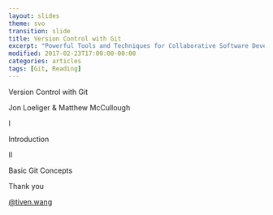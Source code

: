 ```yaml
---
layout: slides
theme: svo
transition: slide
title: Version Control with Git
excerpt: "Powerful Tools and Techniques for Collaborative Software Development. Although some familiarity with revision control systems will be good background material, a reader who is not familiar with any other system will still be able to learn enough about basic Git operations to be productive in a short while. More advanced readers should be able to gain insight into some of Git’s internal design and thus master some of its more powerful techniques."
modified: 2017-02-23T17:00:00-00:00
categories: articles
tags: [Git, Reading]
---
```


<section>
  <p class="Question">Version Control with Git</p>
  <p class="Author">Jon Loeliger & Matthew McCullough</p>
</section>

<section>
  <p class="Subject">I</p>
  <p class="Question">Introduction</p>
</section>

<section>
  <p class="Subject">II</p>
  <p class="Question">Basic Git Concepts</p>
</section>

<section>
  <p class="Question">Thank you</p>
  <p class="Author"><a href="http://tiven.wang">@tiven.wang</a></p>
</section>

